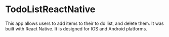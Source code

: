 # TodoListReactNative
This app allows users to add items to their to do list, and delete them. 
It was built with React Native. 
It is designed for IOS and Android platforms. 

